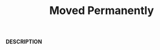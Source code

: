 ﻿---
category: 3xx
code: 301
cover: https://firebasestorage.googleapis.com/v0/b/capy-http.appspot.com/o/Capy301.webp?alt=media
coverAlt: Moved Permanently
description: Moved Permanently
pubDate: 2014-06-01
tags:
- 3xx
title: Moved Permanently
---

__DESCRIPTION__